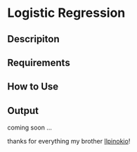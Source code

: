 # Logistic Regression

## Descripiton

## Requirements

## How to Use

## Output

coming soon ...

thanks for everything my brother [llpinokio](https://github.com/llpinokio)!